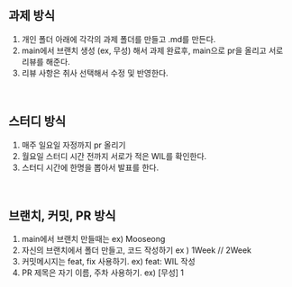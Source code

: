 
<br>

## 과제 방식

1. 개인 폴더 아래에 각각의 과제 폴더를 만들고 .md를 만든다.
2. main에서 브랜치 생성 (ex, 무성) 해서 과제 완료후, main으로 pr을 올리고 서로 리뷰를 해준다.
3. 리뷰 사항은 취사 선택해서 수정 및 반영한다.

<br>

## 스터디 방식

1. 매주 일요일 자정까지 pr 올리기
2. 월요일 스터디 시간 전까지 서로가 적은 WIL를 확인한다.
3. 스터디 시간에 한명을 뽑아서 발표를 한다.

<br>

## 브랜치, 커밋, PR 방식

1. main에서 브랜치 만들때는 ex) Mooseong
2. 자신의 브랜치에서 폴더 만들고, 코드 작성하기 ex ) 1Week // 2Week
3. 커밋메시지는 feat, fix 사용하기. ex) feat: WIL 작성
4. PR 제목은 자기 이름, 주차 사용하기. ex) [무성] 1
